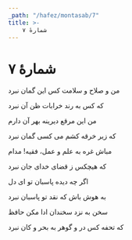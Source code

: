 ```yaml
---
_path: "/hafez/montasab/7"
title: >-
    شمارهٔ ۷
---
```

# شمارهٔ ۷

<div class="b" id="bn1"><div class="m1"><p>من و صلاح و سلامت کس این گمان نبرد</p></div>
<div class="m2"><p>که کس به رند خرابات ظن آن نبرد</p></div></div>
<div class="b" id="bn2"><div class="m1"><p>من این مرقع دیرینه بهر آن دارم</p></div>
<div class="m2"><p>که زیر خرقه کشم می کسی گمان نبرد</p></div></div>
<div class="b" id="bn3"><div class="m1"><p>مباش غره به علم و عمل، فقیه! مدام</p></div>
<div class="m2"><p>که هیچکس ز قضای خدای جان نبرد</p></div></div>
<div class="b" id="bn4"><div class="m1"><p>اگر چه دیده پاسبان تو ای دل</p></div>
<div class="m2"><p>به هوش باش که نقد تو پاسبان نبرد</p></div></div>
<div class="b" id="bn5"><div class="m1"><p>سخن به نزد سخندان ادا مکن حافظ</p></div>
<div class="m2"><p>که تحفه کس در و گوهر به بحر و کان نبرد</p></div></div>
